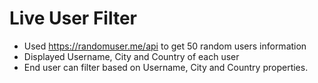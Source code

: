 # Live User Filter

- Used https://randomuser.me/api to get 50 random users information
- Displayed Username, City and Country of each user
- End user can filter based on Username, City and Country properties.
